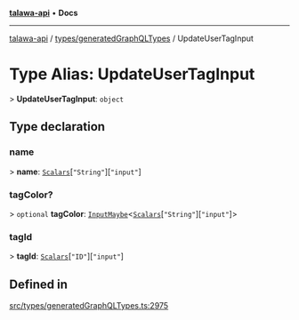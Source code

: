 [**talawa-api**](../../../README.md) • **Docs**

***

[talawa-api](../../../modules.md) / [types/generatedGraphQLTypes](../README.md) / UpdateUserTagInput

# Type Alias: UpdateUserTagInput

\> **UpdateUserTagInput**: `object`

## Type declaration

### name

\> **name**: [`Scalars`](Scalars.md)\[`"String"`\]\[`"input"`\]

### tagColor?

\> `optional` **tagColor**: [`InputMaybe`](InputMaybe.md)\<[`Scalars`](Scalars.md)\[`"String"`\]\[`"input"`\]\>

### tagId

\> **tagId**: [`Scalars`](Scalars.md)\[`"ID"`\]\[`"input"`\]

## Defined in

[src/types/generatedGraphQLTypes.ts:2975](https://github.com/PalisadoesFoundation/talawa-api/blob/92443bb6a5ff3ed66457149a509401986a82e570/src/types/generatedGraphQLTypes.ts#L2975)
